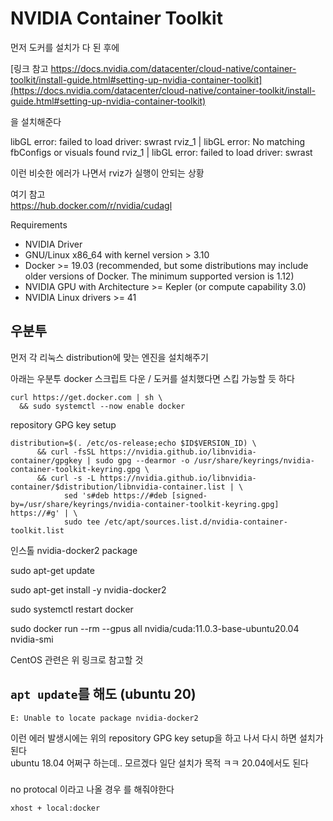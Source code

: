 # NVIDIA Container Toolkit
먼저 도커를 설치가 다 된 후에  

[링크 참고 https://docs.nvidia.com/datacenter/cloud-native/container-toolkit/install-guide.html#setting-up-nvidia-container-toolkit](https://docs.nvidia.com/datacenter/cloud-native/container-toolkit/install-guide.html#setting-up-nvidia-container-toolkit)

을 설치해준다  

libGL error: failed to load driver: swrast
rviz_1           | libGL error: No matching fbConfigs or visuals found
rviz_1           | libGL error: failed to load driver: swrast

이런 비슷한 에러가 나면서 rviz가 실행이 안되는 상황   



여기 참고   
https://hub.docker.com/r/nvidia/cudagl



Requirements  
- NVIDIA Driver 
- GNU/Linux x86_64 with kernel version > 3.10  
- Docker >= 19.03 (recommended, but some distributions may include older versions of Docker. The minimum supported version is 1.12)   
- NVIDIA GPU with Architecture >= Kepler (or compute capability 3.0)  
- NVIDIA Linux drivers >= 41  


## 우분투 
먼저 각 리눅스 distribution에 맞는 엔진을 설치해주기  

아래는 우분투 docker 스크립트 다운 / 도커를 설치했다면 스킵 가능할 듯 하다
```
curl https://get.docker.com | sh \
  && sudo systemctl --now enable docker
```

repository GPG key setup  
```
distribution=$(. /etc/os-release;echo $ID$VERSION_ID) \
      && curl -fsSL https://nvidia.github.io/libnvidia-container/gpgkey | sudo gpg --dearmor -o /usr/share/keyrings/nvidia-container-toolkit-keyring.gpg \
      && curl -s -L https://nvidia.github.io/libnvidia-container/$distribution/libnvidia-container.list | \
            sed 's#deb https://#deb [signed-by=/usr/share/keyrings/nvidia-container-toolkit-keyring.gpg] https://#g' | \
            sudo tee /etc/apt/sources.list.d/nvidia-container-toolkit.list
```

인스톨 nvidia-docker2 package   

sudo apt-get update

sudo apt-get install -y nvidia-docker2

sudo systemctl restart docker

sudo docker run --rm --gpus all nvidia/cuda:11.0.3-base-ubuntu20.04 nvidia-smi



CentOS 관련은 위 링크로 참고할 것


## `apt update`를 해도 (ubuntu 20)
```
E: Unable to locate package nvidia-docker2
```
이런 에러 발생시에는 위의 repository GPG key setup을 하고 나서 다시 하면 설치가 된다   
ubuntu 18.04 어쩌구 하는데..  모르겠다 일단 설치가 목적 ㅋㅋ  20.04에서도 된다   



### 
no protocal 이라고 나올 경우
를 해줘야한다 
```
xhost + local:docker
```
